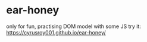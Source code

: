 # ear-honey
only for fun, practising DOM model with some JS
try it: https://cyrusroy001.github.io/ear-honey/
